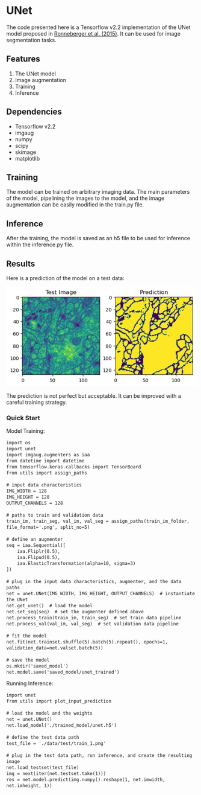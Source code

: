 # UNet

The code presented here is a Tensorflow v2.2 implementation of the UNet model proposed in [Ronneberger et al. (2015)](Ronneberger2015.pdf). It can be used for image segmentation tasks.


## Features
1. The UNet model
2. Image augmentation
3. Training
4. Inference


## Dependencies
- Tensorflow v2.2
- imgaug
- numpy
- scipy
- skimage
- matplotlib

## Training
The model can be trained on arbitrary imaging data. The main parameters of the model, pipelining the images to the model, and the image augmentation can be easily modified in the train.py file.

## Inference
After the training, the model is saved as an h5 file to be used for inference within the inference.py file.

## Results
Here is a prediction of the model on a test data:

![Unseen image during the training](./Result.jpg)

The prediction is not perfect but acceptable. It can be improved with a careful training strategy.


### Quick Start
Model Training:

    import os
    import unet
    import imgaug.augmenters as iaa
    from datetime import datetime
    from tensorflow.keras.callbacks import TensorBoard
    from utils import assign_paths

    # input data characteristics
    IMG_WIDTH = 128
    IMG_HEIGHT = 128
    OUTPUT_CHANNELS = 128

    # paths to train and validation data
    train_im, train_seg, val_im, val_seg = assign_paths(train_im_folder, file_format='.png', split_no=5)
    
    # define an augmenter
    seq = iaa.Sequential([
        iaa.Fliplr(0.5),
        iaa.Flipud(0.5),
        iaa.ElasticTransformation(alpha=10, sigma=3)
    ])

    # plug in the input data characteristics, augmenter, and the data paths
    net = unet.UNet(IMG_WIDTH, IMG_HEIGHT, OUTPUT_CHANNELS)  # instantiate the UNet
    net.get_unet()  # load the model
    net.set_seq(seq)  # set the augmenter defined above
    net.process_train(train_im, train_seg)  # set train data pipeline
    net.process_val(val_im, val_seg)  # set validation data pipeline

    # fit the model
    net.fit(net.trainset.shuffle(5).batch(5).repeat(), epochs=1, validation_data=net.valset.batch(5))

    # save the model
    os.mkdir('saved_model')
    net.model.save('saved_model/unet_trained')

Running Inference:

    import unet
    from utils import plot_input_prediction

    # load the model and the weights
    net = unet.UNet()
    net.load_model('./trained_model/unet.h5')

    # define the test data path
    test_file = './data/test/train_1.png'

    # plug in the test data path, run inference, and create the resulting image
    net.load_testset(test_file)
    img = next(iter(net.testset.take(1)))
    res = net.model.predict(img.numpy().reshape(1, net.imwidth, net.imheight, 1))
